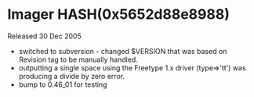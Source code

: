 # Imager HASH(0x5652d88e8988)

Released 30 Dec 2005

- switched to subversion - changed $VERSION that was based on Revision  tag to be manually handled.
- outputting a single space using the Freetype 1.x driver (type=>'tt')  was producing a divide by zero error.
- bump to 0.46_01 for testing